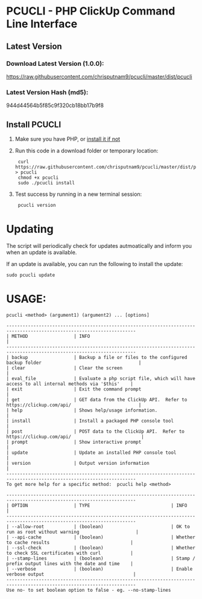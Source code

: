 # PCUCLI - PHP ClickUp Command Line Interface

## Latest Version

### Download Latest Version (1.0.0):
https://raw.githubusercontent.com/chrisputnam9/pcucli/master/dist/pcucli

### Latest Version Hash (md5):
944d44564b5f85c9f320cb18bb17b9f8

## Install PCUCLI
1. Make sure you have PHP, or [install it if not](http://php.net/manual/en/install.php)

2. Run this code in a download folder or temporary location:

        curl https://raw.githubusercontent.com/chrisputnam9/pcucli/master/dist/pcucli > pcucli
        chmod +x pcucli
        sudo ./pcucli install

3. Test success by running in a new terminal session:

        pcucli version

# Updating
The script will periodically check for updates autmoatically and inform you when an update is
available.

If an update is available, you can run the following to install the update:

    sudo pcucli update

# USAGE:

    pcucli <method> (argument1) (argument2) ... [options]

    ----------------------------------------------------------------------------------------------------------------------
    | METHOD                 | INFO                                                                                      |
    ----------------------------------------------------------------------------------------------------------------------
    | backup                 | Backup a file or files to the configured backup folder                                    |
    | clear                  | Clear the screen                                                                          |
    | eval_file              | Evaluate a php script file, which will have access to all internal methods via '$this'    |
    | exit                   | Exit the command prompt                                                                   |
    | get                    | GET data from the ClickUp API.  Refer to https://clickup.com/api/                         |
    | help                   | Shows help/usage information.                                                             |
    | install                | Install a packaged PHP console tool                                                       |
    | post                   | POST data to the ClickUp API.  Refer to https://clickup.com/api/                          |
    | prompt                 | Show interactive prompt                                                                   |
    | update                 | Update an installed PHP console tool                                                      |
    | version                | Output version information                                                                |
    ----------------------------------------------------------------------------------------------------------------------
    To get more help for a specific method:  pcucli help <method>

    ----------------------------------------------------------------------------------------------------------------------
    | OPTION                 | TYPE                              | INFO                                                  |
    ----------------------------------------------------------------------------------------------------------------------
    | --allow-root           | (boolean)                         | OK to run as root without warning                     |
    | --api-cache            | (boolean)                         | Whether to cache results                              |
    | --ssl-check            | (boolean)                         | Whether to check SSL certificates with curl           |
    | --stamp-lines          | (boolean)                         | Stamp / prefix output lines with the date and time    |
    | --verbose              | (boolean)                         | Enable verbose output                                 |
    ----------------------------------------------------------------------------------------------------------------------
    Use no- to set boolean option to false - eg. --no-stamp-lines
